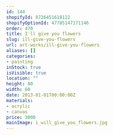 ```yaml
---
id: 144
shopifyId: 8726451618122
shopifyOptionId: 47785147171146
order: 470
title: I'll give you flowers
slug: ill-give-you-flowers
url: art-works/ill-give-you-flowers
aliases: []
categories:
- painting
inStock: true
isVisible: true
location: ""
height: 80
width: 60
date: 2013-01-01T00:00:00Z
materials:
- acrylic
- canvas
price: 3000
mainImage: i_will_give_you_flowers.jpg
---
```

